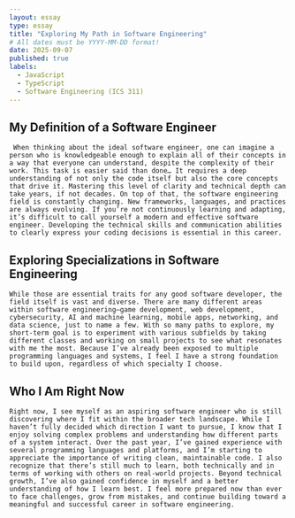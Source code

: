 ```yaml
---
layout: essay
type: essay
title: "Exploring My Path in Software Engineering"
# All dates must be YYYY-MM-DD format!
date: 2025-09-07
published: true
labels:
  - JavaScript
  - TypeScript
  - Software Engineering (ICS 311)
---
```


## My Definition of a Software Engineer
     When thinking about the ideal software engineer, one can imagine a person who is knowledgeable enough to explain all of their concepts in a way that everyone can understand, despite the complexity of their work. This task is easier said than done… It requires a deep understanding of not only the code itself but also the core concepts that drive it. Mastering this level of clarity and technical depth can take years, if not decades. On top of that, the software engineering field is constantly changing. New frameworks, languages, and practices are always evolving. If you’re not continuously learning and adapting, it’s difficult to call yourself a modern and effective software engineer. Developing the technical skills and communication abilities to clearly express your coding decisions is essential in this career.

## Exploring Specializations in Software Engineering
    While those are essential traits for any good software developer, the field itself is vast and diverse. There are many different areas within software engineering—game development, web development, cybersecurity, AI and machine learning, mobile apps, networking, and data science, just to name a few. With so many paths to explore, my short-term goal is to experiment with various subfields by taking different classes and working on small projects to see what resonates with me the most. Because I’ve already been exposed to multiple programming languages and systems, I feel I have a strong foundation to build upon, regardless of which specialty I choose.

## Who I Am Right Now
    Right now, I see myself as an aspiring software engineer who is still discovering where I fit within the broader tech landscape. While I haven’t fully decided which direction I want to pursue, I know that I enjoy solving complex problems and understanding how different parts of a system interact. Over the past year, I’ve gained experience with several programming languages and platforms, and I’m starting to appreciate the importance of writing clean, maintainable code. I also recognize that there’s still much to learn, both technically and in terms of working with others on real-world projects. Beyond technical growth, I’ve also gained confidence in myself and a better understanding of how I learn best. I feel more prepared now than ever to face challenges, grow from mistakes, and continue building toward a meaningful and successful career in software engineering.

